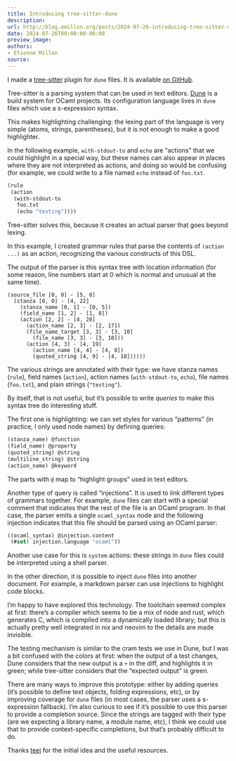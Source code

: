 ```yaml
---
title: Introducing tree-sitter-dune
description:
url: http://blog.emillon.org/posts/2024-07-26-introducing-tree-sitter-dune.html
date: 2024-07-26T00:00:00-00:00
preview_image:
authors:
- Etienne Millon
source:
---
```


<p>I made a <a href="https://tree-sitter.github.io/tree-sitter/">tree-sitter</a> plugin for
<code>dune</code> files. It is available <a href="https://github.com/emillon/tree-sitter-dune">on
GitHub</a>.</p>
<p>Tree-sitter is a parsing system that can be used in text editors.
<a href="https://dune.build/">Dune</a> is a build system for OCaml projects.
Its configuration language lives in <code>dune</code> files which use a s-expression
syntax.</p>
<p>This makes highlighting challenging: the lexing part of the language is very
simple (atoms, strings, parentheses), but it is not enough to make a good
highlighter.</p>
<p>In the following example, <code>with-stdout-to</code> and <code>echo</code> are “actions” that we
could highlight in a special way, but these names can also appear in places
where they are not interpreted as actions, and doing so would be confusing (for
example, we could write to a file named <code>echo</code> instead of <code>foo.txt</code>.</p>
<div class="sourceCode"><pre class="sourceCode scheme"><code class="sourceCode scheme"><span><a href="http://blog.emillon.org/feeds/ocaml.xml#cb1-1" aria-hidden="true" tabindex="-1"></a>(rule</span>
<span><a href="http://blog.emillon.org/feeds/ocaml.xml#cb1-2" aria-hidden="true" tabindex="-1"></a> (action</span>
<span><a href="http://blog.emillon.org/feeds/ocaml.xml#cb1-3" aria-hidden="true" tabindex="-1"></a>  (with-stdout-to</span>
<span><a href="http://blog.emillon.org/feeds/ocaml.xml#cb1-4" aria-hidden="true" tabindex="-1"></a>   foo.txt</span>
<span><a href="http://blog.emillon.org/feeds/ocaml.xml#cb1-5" aria-hidden="true" tabindex="-1"></a>   (echo <span class="st">"testing"</span>))))</span></code></pre></div>
<p>Tree-sitter solves this, because it creates an actual parser that goes beyond
lexing.</p>
<p>In this example, I created grammar rules that parse the contents of <code>(action ...)</code> as an action, recognizing the various constructs of this DSL.</p>
<p>The output of the parser is this syntax tree with location information (for
some reason, line numbers start at 0 which is normal and unusual at the same
time).</p>
<pre><code>(source_file [0, 0] - [5, 0]
  (stanza [0, 0] - [4, 22]
    (stanza_name [0, 1] - [0, 5])
    (field_name [1, 2] - [1, 8])
    (action [2, 2] - [4, 20]
      (action_name [2, 3] - [2, 17])
      (file_name_target [3, 3] - [3, 10]
        (file_name [3, 3] - [3, 10]))
      (action [4, 3] - [4, 19]
        (action_name [4, 4] - [4, 8])
        (quoted_string [4, 9] - [4, 18])))))</code></pre>
<p>The various strings are annotated with their type: we have stanza names
(<code>rule</code>), field names (<code>action</code>), action names (<code>with-stdout-to</code>, <code>echo</code>), file
names (<code>foo.txt</code>), and plain strings (<code>"testing"</code>).</p>
<p>By itself, that is not useful, but it’s possible to write <em>queries</em> to make
this syntax tree do interesting stuff.</p>
<p>The first one is highlighting: we can set styles for various “patterns” (in
practice, I only used node names) by defining queries:</p>
<div class="sourceCode"><pre class="sourceCode scheme"><code class="sourceCode scheme"><span><a href="http://blog.emillon.org/feeds/ocaml.xml#cb3-1" aria-hidden="true" tabindex="-1"></a>(stanza_name) @function</span>
<span><a href="http://blog.emillon.org/feeds/ocaml.xml#cb3-2" aria-hidden="true" tabindex="-1"></a>(field_name) @property</span>
<span><a href="http://blog.emillon.org/feeds/ocaml.xml#cb3-3" aria-hidden="true" tabindex="-1"></a>(quoted_string) @string</span>
<span><a href="http://blog.emillon.org/feeds/ocaml.xml#cb3-4" aria-hidden="true" tabindex="-1"></a>(multiline_string) @string</span>
<span><a href="http://blog.emillon.org/feeds/ocaml.xml#cb3-5" aria-hidden="true" tabindex="-1"></a>(action_name) @keyword</span></code></pre></div>
<p>The parts with <code>@</code> map to “highlight groups” used in text editors.</p>
<p>Another type of query is called “injections”. It is used to link different
types of grammars together. For example, <code>dune</code> files can start with a special
comment that indicates that the rest of the file is an OCaml program. In that
case, the parser emits a single <code>ocaml_syntax</code> node and the following injection
indicates that this file should be parsed using an OCaml parser:</p>
<div class="sourceCode"><pre class="sourceCode scheme"><code class="sourceCode scheme"><span><a href="http://blog.emillon.org/feeds/ocaml.xml#cb4-1" aria-hidden="true" tabindex="-1"></a>((ocaml_syntax) @injection.content</span>
<span><a href="http://blog.emillon.org/feeds/ocaml.xml#cb4-2" aria-hidden="true" tabindex="-1"></a> (#<span class="kw">set!</span> injection.language <span class="st">"ocaml"</span>))</span></code></pre></div>
<p>Another use case for this is <code>system</code> actions: these strings in <code>dune</code> files
could be interpreted using a shell parser.</p>
<p>In the other direction, it is possible to inject <code>dune</code> files into another
document. For example, a markdown parser can use injections to highlight code
blocks.</p>
<p>I’m happy to have explored this technology. The toolchain seemed complex at
first: there’s a compiler which seems to be a mix of node and rust, which
generates C, which is compiled into a dynamically loaded library; but this is
actually pretty well integrated in nix and neovim to the details are made
invisible.</p>
<p>The testing mechanism is similar to the cram tests we use in Dune, but I was a
bit confused with the colors at first: when the output of a test changes, Dune
considers that the new output is a <code>+</code> in the diff, and highlights it in green;
while tree-sitter considers that the “expected output” is green.</p>
<p>There are many ways to improve this prototype: either by adding queries (it’s
possible to define text objects, folding expressions, etc), or by improving
coverage for <code>dune</code> files (in most cases, the parser uses a s-expression
fallback). I’m also curious to see if it’s possible to use this parser to
provide a completion source. Since the strings are tagged with their type (are
we expecting a library name, a module name, etc), I think we could use that to
provide context-specific completions, but that’s probably difficult to do.</p>
<p>Thanks <a href="https://x.com/teej_dv">teej</a> for the initial idea and the useful
resources.</p>
